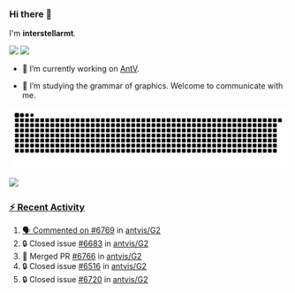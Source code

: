 ### Hi there 👋

I'm **interstellarmt**.

[![](https://img.shields.io/endpoint?url=https://awards.antv.vision/interstellarmt-g2-contributor.json)](https://github.com/antvis/g2)
[![](https://img.shields.io/endpoint?url=https://awards.antv.vision/interstellarmt-gpt-vis-contributor.json)](https://github.com/antvis/gpt-vis)

- 🔭 I’m currently working on [AntV](https://github.com/antvis).

- 📖 I’m studying the grammar of graphics. Welcome to communicate with me.

![](https://raw.githubusercontent.com/interstellarmt/interstellarmt/refs/heads/output/github-contribution-grid-snake.svg)
<div>
  <a href="https://github.com/interstellarmt">
  <img height="180em" src="https://github-readme-stats-eight-theta.vercel.app/api?username=interstellarmt&show_icons=true&include_all_commits=true&count_private=true&theme=tokyonight"/>
</div>
    
### :zap: Recent Activity

<!--START_SECTION:activity-->
1. 🗣 Commented on [#6769](https://github.com/antvis/G2/pull/6769#issuecomment-2800305699) in [antvis/G2](https://github.com/antvis/G2)
2. 🔒 Closed issue [#6683](https://github.com/antvis/G2/issues/6683) in [antvis/G2](https://github.com/antvis/G2)
3. 🎉 Merged PR [#6766](https://github.com/antvis/G2/pull/6766) in [antvis/G2](https://github.com/antvis/G2)
4. 🔒 Closed issue [#6516](https://github.com/antvis/G2/issues/6516) in [antvis/G2](https://github.com/antvis/G2)
5. 🔒 Closed issue [#6720](https://github.com/antvis/G2/issues/6720) in [antvis/G2](https://github.com/antvis/G2)
<!--END_SECTION:activity-->

